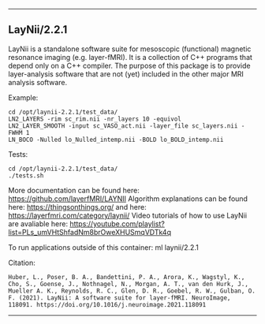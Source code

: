 
----------------------------------
## LayNii/2.2.1 ##
LayNii is a standalone software suite for mesoscopic (functional) magnetic resonance imaging (e.g. layer-fMRI). 
It is a collection of C++ programs that depend only on a C++ compiler. 
The purpose of this package is to provide layer-analysis software that are not (yet) included in the other major MRI analysis software.

Example:
```
cd /opt/laynii-2.2.1/test_data/
LN2_LAYERS -rim sc_rim.nii -nr_layers 10 -equivol
LN2_LAYER_SMOOTH -input sc_VASO_act.nii -layer_file sc_layers.nii -FWHM 1
LN_BOCO -Nulled lo_Nulled_intemp.nii -BOLD lo_BOLD_intemp.nii
```

Tests:
```
cd /opt/laynii-2.2.1/test_data/
./tests.sh
```

More documentation can be found here: https://github.com/layerfMRI/LAYNII 
Algorithm explanations can be found here: https://thingsonthings.org/
and here: https://layerfmri.com/category/laynii/
Video tutorials of how to use LayNii are avaliable here: https://youtube.com/playlist?list=PLs_umVHtShfadNm8brOweXHUSmqVDTk4q

To run applications outside of this container: ml laynii/2.2.1

Citation:
```
Huber, L., Poser, B. A., Bandettini, P. A., Arora, K., Wagstyl, K., Cho, S., Goense, J., Nothnagel, N., Morgan, A. T., van den Hurk, J., Mueller A. K., Reynolds, R. C., Glen, D. R., Goebel, R. W., Gulban, O. F. (2021). LayNii: A software suite for layer-fMRI. NeuroImage, 118091. https://doi.org/10.1016/j.neuroimage.2021.118091
```

----------------------------------
